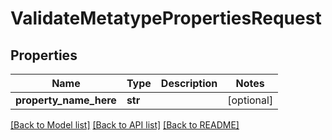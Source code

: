 # ValidateMetatypePropertiesRequest

## Properties
Name | Type | Description | Notes
------------ | ------------- | ------------- | -------------
**property_name_here** | **str** |  | [optional] 

[[Back to Model list]](../README.md#documentation-for-models) [[Back to API list]](../README.md#documentation-for-api-endpoints) [[Back to README]](../README.md)

